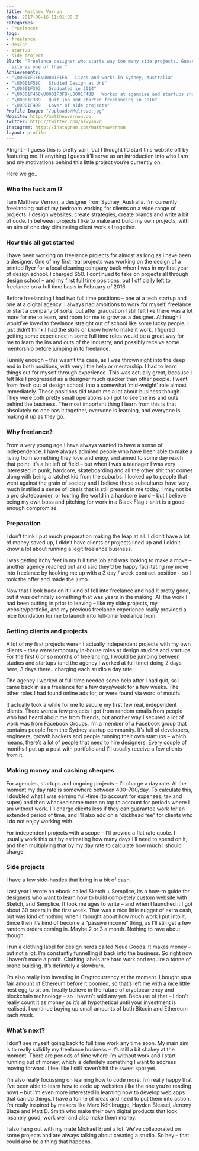 ```yaml
---
title: Matthew Vernon
date: 2017-06-16 11:01:00 Z
categories:
- Freelancer
tags:
- freelance
- design
- startup
- side-project
Blurb: "Freelance designer who starts way too many side projects. Guess what? \LThis
  site is one of them."
Achievements:
- "\U0001F1E6\U0001F1FA   Lives and works in Sydney, Australia"
- "\U0001F58C   Studied Design at Uni"
- "\U0001F393   Graduated in 2014"
- "\U0001F468\U0001F3FB‍\U0001F4BB   Worked at agencies and startups shortly after"
- "\U0001F389   Quit job and started freelancing in 2016"
- "\U0001F499   Lover of side projects"
Profile Image: "/uploads/Melrose.jpg"
Website: http://matthewvernon.co
Twitter: http://twitter.com/alwysnvr
Instagram: http://instagram.com/matthewvernon
layout: profile
---
```


Alright – I guess this is pretty vain, but I thought I’d start this website off by featuring me. If anything I guess it’ll serve as an introduction into who I am and my motivations behind this little project you’re currently on. 

Here we go..


### Who the fuck am I?

I am Matthew Vernon, a designer from Sydney, Australia. I’m currently freelancing out of my bedroom working for clients on a wide range of projects. I design websites, create strategies, create brands and write a bit of code. In between projects I like to make and build my own projects, with an aim of one day eliminating client work all together.


### How this all got started

I have been working on freelance projects for almost as long as I have been a designer. One of my first real projects was working on the design of a printed flyer for a local cleaning company back when I was in my first year of design school. I charged $50. I continued to take on projects all through design school – and my first full time positions, but I officially left to freelance on a full time basis in February of 2016.

Before freelancing I had two full time positions – one at a tech startup and one at a digital agency. I always had ambitions to work for myself, freelance or start a company of sorts, but after graduation I still felt like there was a lot more for me to learn, and room for me to grow as a designer. Although I would’ve loved to freelance straight out of school like some lucky people, I just didn’t think I had the skills or know how to make it work. I figured getting some experience in some full time roles would be a great way for me to learn the ins and outs of the industry, and possibly receive some mentorship before jumping in to freelance. 

Funnily enough – this wasn’t the case, as I was thrown right into the deep end in both positions, with very little help or mentorship. I had to learn things out for myself through experience. This was actually great, because I felt like I progressed as a designer much quicker than other people. I went from fresh out of design school, into a somewhat ‘mid-weight’ role almost immediately. These positions did teach me a lot about business though. They were both pretty small operations so I got to see the ins and outs behind the business. The most important thing I learn from this is that absolutely no one has it together, everyone is learning, and everyone is making it up as they go.


### Why freelance?

From a very young age I have always wanted to have a sense of independence. I have always admired people who have been able to make a living from something they love and enjoy, and aimed to some day reach that point. It’s a bit left of field – but when I was a teenager I was very interested in punk, hardcore, skateboarding and all the other shit that comes along with being a ratchet kid from the suburbs. I looked up to people that went against the grain of society and I believe these subcultures have very much instilled a sense of ideals that is still present in me today. I may not be a pro skateboarder, or touring the world in a hardcore band – but I believe being my own boss and pitching for work in a Black Flag t–shirt is a good enough compromise.


### Preparation

I don’t think I put much preparation making the leap at all. I didn’t have a lot of money saved up, I didn’t have clients or projects lined up and I didn’t know a lot about running a legit freelance business. 

I was getting itchy feet in my full time job and was looking to make a move – another agency reached out and said they’d be happy facilitating my move into freelance by hooking me up with a 3 day / week contract position – so I took the offer and made the jump.

Now that I look back on it I kind of fell into freelance and had it pretty good, but it was definitely something that was years in the making. All the work I had been putting in prior to leaving – like my side projects, my website/portfolio, and my previous freelance experience really provided a nice foundation for me to launch into full-time freelance from.


### Getting clients and projects

A lot of my first projects weren’t actually independent projects with my own clients – they were temporary in-house roles at design studios and startups. For the first 6 or so months of freelancing, I would be jumping between studios and startups (and the agency I worked at full time) doing 2 days here, 3 days there.. charging each studio a day rate. 

The agency I worked at full time needed some help after I had quit, so I came back in as a freelance for a few days/week for a few weeks. The other roles I had found online ads for, or were found via word of mouth. 

It actually took a while for me to secure my first few real, independent clients. There were a few projects I got from random emails from people who had heard about me from friends, but another way I secured a lot of work was from Facebook Groups. I’m a member of a Facebook group that contains people from the Sydney startup community. It’s full of developers, engineers, growth hackers and people running their own startups – which means, there’s a lot of people that need to hire designers. Every couple of months I put up a post with portfolio and I’ll usually receive a few clients from it. 


### Making money and cashing cheques

For agencies, startups and ongoing projects – I’ll charge a day rate. At the moment my day rate is somewhere between $400–$700/day. To calculate this, I doubled what I was earning full-time (to account for expenses, tax and super) and then whacked some more on top to account for periods where I am without work. I’ll charge clients less if they can guarantee work for an extended period of time, and I’ll also add on a “dickhead fee” for clients who I do not enjoy working with.

For independent projects with a scope – I’ll provide a flat rate quote. I usually work this out by estimating how many days I’ll need to spend on it, and then multiplying that by my day rate to calculate how much I should charge.


### Side projects

I have a few side-hustles that bring in a bit of cash. 

Last year I wrote an ebook called Sketch + Semplice, its a how-to guide for designers who want to learn how to build completely custom website with Sketch, and Semplice. It took me ages to write – and when I launched it I got about 30 orders in the first week. That was a nice little nugget of extra cash, but was kind of nothing when I thought about how much work I put into it. Since then it’s kind of become a “passive income” thing, as I’ll still get a few random orders coming in. Maybe 2 or 3 a month. Nothing to rave about though.

I run a clothing label for design nerds called Neue Goods. It makes money – but not a lot. I’m constantly funnelling it back into the business. So right now I haven’t made a profit. Clothing labels are hard work and require a tonne of brand building. It’s definitely a slowburn.

I’m also really into investing in Cryptocurrency at the moment. I bought up a fair amount of Ethereum before it boomed, so that’s left me with a nice little nest egg to sit on. I really believe in the future of cryptocurrency and blockchain technology – so I haven’t sold any yet. Because of that – I don’t really count it as money as it’s all hypothetical until your investment is realised. I continue buying up small amounts of both Bitcoin and Ethereum each week.


### What’s next?
I don’t see myself going back to full time work any time soon. My main aim is to really solidify my freelance business – it’s still a bit shakey at the moment. There are periods of time where I’m without work and I start running out of money, which is definitely something I want to address moving forward. I feel like I still haven’t hit the sweet spot yet.

I’m also really focussing on learning how to code more. I’m really happy that I’ve been able to learn how to code up websites (like the one you’re reading now) – but I’m even more interested in learning how to develop web apps that can do things. I have a tonne of ideas and need to put them into action. I’m really inspired by makers like Marc Köhlbrugge, Hayden Bleasel, Jeremy Blaze and Matt D. Smith who make their own digital products that look insanely good, work well and also make them money.

I also hang out with my mate Michael Brunt a lot. We’ve collaborated on some projects and are always talking about creating a studio. So hey – that could also be a thing that happens.
